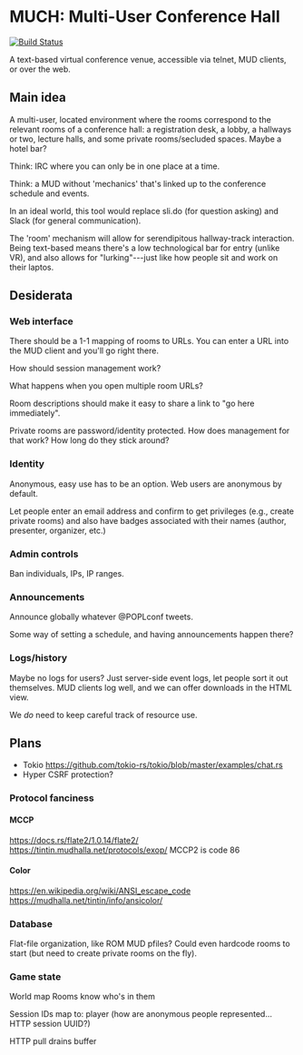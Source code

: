 # MUCH: Multi-User Conference Hall

[![Build Status](https://travis-ci.com/mgree/much.svg?branch=master)](https://travis-ci.com/mgree/much)

A text-based virtual conference venue, accessible via telnet, MUD
clients, or over the web.

## Main idea

A multi-user, located environment where the rooms correspond to the
relevant rooms of a conference hall: a registration desk, a lobby, a
hallways or two, lecture halls, and some private rooms/secluded
spaces. Maybe a hotel bar?

Think: IRC where you can only be in one place at a time.

Think: a MUD without 'mechanics' that's linked up to the conference
schedule and events.

In an ideal world, this tool would replace sli.do (for question
asking) and Slack (for general communication).

The 'room' mechanism will allow for serendipitous hallway-track
interaction. Being text-based means there's a low technological bar
for entry (unlike VR), and also allows for "lurking"---just like how
people sit and work on their laptos.

## Desiderata

### Web interface

There should be a 1-1 mapping of rooms to URLs. You can enter a URL
into the MUD client and you'll go right there.

How should session management work?

What happens when you open multiple room URLs?

Room descriptions should make it easy to share a link to "go here
immediately".

Private rooms are password/identity protected.
  How does management for that work?
  How long do they stick around?

### Identity

Anonymous, easy use has to be an option. Web users are anonymous by
default.

Let people enter an email address and confirm to get privileges (e.g.,
create private rooms) and also have badges associated with their names
(author, presenter, organizer, etc.)

### Admin controls

Ban individuals, IPs, IP ranges.

### Announcements

Announce globally whatever @POPLconf tweets.

Some way of setting a schedule, and having announcements happen there?

### Logs/history

Maybe no logs for users? Just server-side event logs, let people sort
it out themselves. MUD clients log well, and we can offer downloads in
the HTML view.

We _do_ need to keep careful track of resource use.

## Plans

- Tokio
https://github.com/tokio-rs/tokio/blob/master/examples/chat.rs
- Hyper
  CSRF protection?

### Protocol fanciness

#### MCCP

https://docs.rs/flate2/1.0.14/flate2/
https://tintin.mudhalla.net/protocols/exop/
MCCP2 is code 86

#### Color

https://en.wikipedia.org/wiki/ANSI_escape_code
https://mudhalla.net/tintin/info/ansicolor/

### Database

Flat-file organization, like ROM MUD pfiles?  Could even hardcode
rooms to start (but need to create private rooms on the fly).

### Game state

World map
  Rooms know who's in them
  
Session IDs map to:
  player (how are anonymous people represented... HTTP session UUID?)
  
  HTTP pull drains buffer
